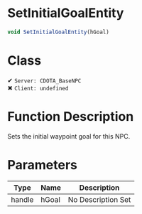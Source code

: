 # SetInitialGoalEntity
```js	
void SetInitialGoalEntity(hGoal)
```
# Class
✔ `Server: CDOTA_BaseNPC`  
✖ `Client: undefined`  

# Function Description
Sets the initial waypoint goal for this NPC.
# Parameters
Type|Name|Description
--|--|--
handle|hGoal|No Description Set
